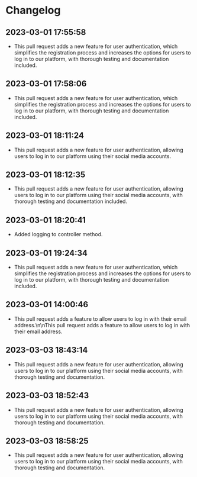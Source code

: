 # Changelog

 ## 2023-03-01 17:55:58
 * This pull request adds a new feature for user authentication, which simplifies the registration process and increases the options for users to log in to our platform, with thorough testing and documentation included.

 ## 2023-03-01 17:58:06
 * This pull request adds a new feature for user authentication, which simplifies the registration process and increases the options for users to log in to our platform, with thorough testing and documentation included.

 ## 2023-03-01 18:11:24
 * This pull request adds a new feature for user authentication, allowing users to log in to our platform using their social media accounts.

 ## 2023-03-01 18:12:35
 * This pull request adds a new feature for user authentication, allowing users to log in to our platform using their social media accounts, with thorough testing and documentation included.

 ## 2023-03-01 18:20:41
 * Added logging to controller method.
 ## 2023-03-01 19:24:34
 * This pull request adds a new feature for user authentication, which simplifies the registration process and increases the options for users to log in to our platform, with thorough testing and documentation included.

 ## 2023-03-01 14:00:46
 * This pull request adds a feature to allow users to log in with their email address.\n\nThis pull request adds a feature to allow users to log in with their email address.


 ## 2023-03-03 18:43:14
 * This pull request adds a new feature for user authentication, allowing users to log in to our platform using their social media accounts, with thorough testing and documentation.

 ## 2023-03-03 18:52:43
 * This pull request adds a new feature for user authentication, allowing users to log in to our platform using their social media accounts, with thorough testing and documentation.

 ## 2023-03-03 18:58:25
 * This pull request adds a new feature for user authentication, allowing users to log in to our platform using their social media accounts, with thorough testing and documentation.
